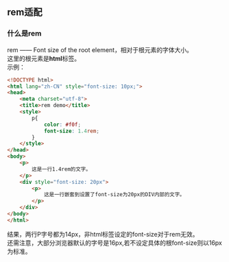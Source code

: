 ## rem适配  
### 什么是rem 
rem —— Font size of the root element，相对于根元素的字体大小。  
这里的根元素是**html**标签。  
示例：  
```html
<!DOCTYPE html>
<html lang="zh-CN" style="font-size: 10px;">
<head>
    <meta charset="utf-8">
    <title>rem demo</title>
    <style>
        p{
            color: #f0f;
            font-size: 1.4rem;
        }
    </style>
</head>
<body>
    <p>
        这是一行1.4rem的文字。
    </p>
    <div style="font-size: 20px">
        <p>
            这是一行嵌套到设置了font-size为20px的DIV内部的文字。
        </p>
    </div>
</body>
</html>
```
结果，两行P字号都为14px，非html标签设定的font-size对于rem无效。  
还需注意，大部分浏览器默认的字号是16px,若不设定具体的根font-size则以16px为标准。